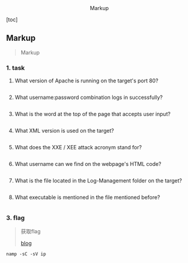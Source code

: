 <center>Markup</center>





[toc]







## Markup

> Markup





### 1. task

1. What version of Apache is running on the target's port 80?

```shell
```

2. What username:password combination logs in successfully?

```shell
```

3. What is the word at the top of the page that accepts user input?

```shell
```

4. What XML version is used on the target?

```shell
```

5. What does the XXE / XEE attack acronym stand for?

```shell
```

6. What username can we find on the webpage's HTML code?

```shell
```

7. What is the file located in the Log-Management folder on the target?

```shell
```

8. What executable is mentioned in the file mentioned before?

```shell
```









### 3. flag

> 获取flag
>
> [blog](https://blog.csdn.net/sycamorelg/article/details/134317519)

```shell
namp -sC -sV ip
```


